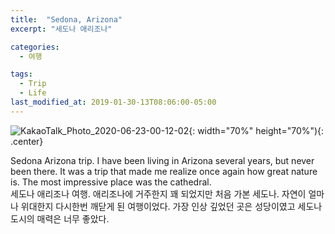 ```yaml
---
title:  "Sedona, Arizona"
excerpt: "세도나 애리조나"

categories:
  - 여행

tags:
  - Trip
  - Life
last_modified_at: 2019-01-30-13T08:06:00-05:00
---
```


![KakaoTalk_Photo_2020-06-23-00-12-02](https://user-images.githubusercontent.com/43649503/85304220-75cbf500-b4e6-11ea-917c-8cc2ac8c7ded.jpeg){: width="70%" height="70%"){: .center}


<div style="text-align: left">Sedona Arizona trip. I have been living in Arizona several years, but never been there. It was a trip that made me realize once again how great nature is. The most impressive place was the cathedral.</div>


<div style="text-align: left">세도나 애리조나 여행. 애리조나에 거주한지 꽤 되었지만 처음 가본 세도나. 자연이 얼마나 위대한지 다시한번 깨닫게 된 여행이었다. 가장 인상 깊었던 곳은 성당이였고 세도나 도시의 매력은 너무 좋았다.</div>
